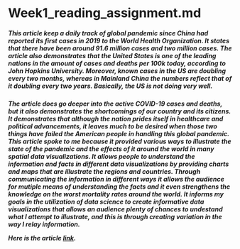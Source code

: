 <h1> 
  Week1_reading_assignment.md 
  
<h5>
This article keep a daily track of global pandemic since China had reported its first cases in 2019 to the World Health Organization. It states that there have been around 91.6 million cases and two million cases. The article also demonstrates that the United States is one of the leading nations in the amount of cases and deaths per 100k today, according to John Hopkins University. Moreover, known cases in the US are doubling every two months, whereas in Mainland China the numbers reflect that of it doubling every two years. Basically, the US is not doing very well. 
<h5>
The article does go deeper into the active COVID-19 cases and deaths, but it also demonstrates the shortcomings of our country and its citizens. It demonstrates that although the nation prides itself in healthcare and political advancements, it leaves much to be desired when those two things have failed the American people in handling this global pandemic. This article spoke to me because it provided various ways to illustrate the state of the pandemic and the effects of it around the world in many spatial data visualizations. It allows people to understand the information and facts in different data visualizations by providing charts and maps that are illustrate the regions and countries. Through communicating the information in different ways it allows the audience for mutiple means of understanding the facts and it even strengthens the knowledge on the worst mortality rates around the world. It informs my goals in the utilization of data science to create informative data visualizations that allows an audience plenty of chances to undestand what I attempt to illustrate, and this is through creating variation in the way I relay information. 

Here is the article [link](https://www.cnn.com/interactive/2020/health/coronavirus-maps-and-cases/).
